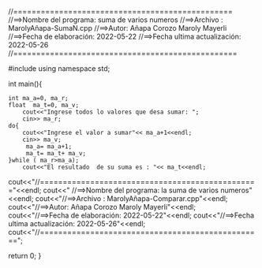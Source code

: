 
//================================================
//==>Nombre del programa: suma de varios numeros
//==>Archivo : MarolyAñapa-SumaN.cpp
//==>Autor: Añapa Corozo Maroly Mayerli
//==>Fecha de elaboración: 2022-05-22
//==>Fecha ultima actualización: 2022-05-26
//=================================================

#include <iostream>
using namespace std;

int main(){

	int ma_a=0, ma_r; 
	float  ma_t=0, ma_v;
		cout<<"Ingrese todos lo valores que desa sumar: ";
		cin>> ma_r;
	do{
		cout<<"Ingrese el valor a sumar"<< ma_a+1<<endl;
		cin>> ma_v;
		 ma_a= ma_a+1;
		 ma_t= ma_t+ ma_v;
	}while ( ma_r>ma_a);
		cout<<"El resultado  de su suma es : "<< ma_t<<endl;


cout<<"//================================================"<<endl;
cout<<" //==>Nombre del programa:  la suma de varios numeros"<<endl;
cout<<"//==>Archivo : MarolyAñapa-Comparar.cpp"<<endl;
cout<<"//==>Autor: Añapa Corozo Maroly Mayerli"<<endl;
cout<<"//==>Fecha de elaboración: 2022-05-22"<<endl;
cout<<"//==>Fecha ultima actualización: 2022-05-26"<<endl;
cout<<"//=================================================";

return 0;
}
